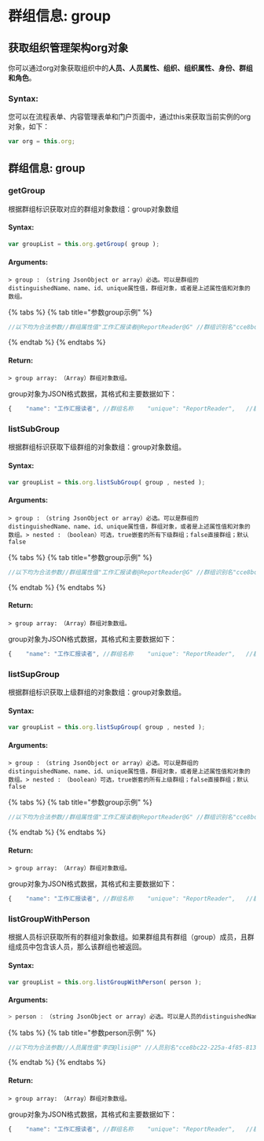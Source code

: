 # 群组信息: group

## 获取组织管理架构org对象

你可以通过org对象获取组织中的**人员、人员属性、组织、组织属性、身份、群组和角色**。

### Syntax:

您可以在流程表单、内容管理表单和门户页面中，通过this来获取当前实例的org对象，如下：

```javascript
var org = this.org;
```

## 群组信息: group

### getGroup

根据群组标识获取对应的群组对象数组：group对象数组

#### Syntax:

```javascript
var groupList = this.org.getGroup( group );
```

#### Arguments:

```text
> group :　（string JsonObject or array）必选。可以是群组的distinguishedName、name、id、unique属性值，群组对象，或者是上述属性值和对象的数组。
```

{% tabs %}
{% tab title="参数group示例" %}
```javascript
//以下均为合法参数//群组属性值"工作汇报读者@ReportReader@G" //群组识别名"cce8bc22-225a-4f85-8132-7374d546886e" //id"ReportReader" //群组唯一标识"工作汇报读者" //群组名称//对象{ "distinguishedName": "工作汇报读者@ReportReader@G" } //群组识别名{ "unique": "cce8bc22-225a-4f85-8132-7374d546886e" } //群组唯一标识{ "unique": "ReportReader" } //群组唯一标识{ "name": "工作汇报读者" } //群组对象//上述属性组和对象数组[ "工作汇报读者", "公文阅读者" ] //名称数组[ { "name": "工作汇报读者" }, { "name": "公文阅读者" } ] //名称数组...其他属性值或对象数组
```
{% endtab %}
{% endtabs %}

#### Return:

```text
> group array:　（Array）群组对象数组。
```

group对象为JSON格式数据，其格式和主要数据如下：

```javascript
{    "name": "工作汇报读者", //群组名称    "unique": "ReportReader",   //群组唯一标志    "description": "可查看所有部门所有状态的工作汇报", //群组说明    "distinguishedName": "工作汇报读者@ReportReader@G", //群组全称    "orderNumber": 13699599,  //排序号    "personList": [     //个人成员        "张三@zhangsan@P",        "李四@lisi@P",    ],    "groupList": [  //群组成员        "所有部门领导@AllDepartLeader@G",        "所有部门汇报管理员@AllDepartReportManager@G"    ]}
```

### listSubGroup

根据群组标识获取下级群组的对象数组：group对象数组。

#### Syntax:

```javascript
var groupList = this.org.listSubGroup( group , nested );
```

#### Arguments:

```text
> group :　（string JsonObject or array）必选。可以是群组的distinguishedName、name、id、unique属性值，群组对象，或者是上述属性值和对象的数组。> nested :　（boolean）可选，true嵌套的所有下级群组；false直接群组；默认false
```

{% tabs %}
{% tab title="参数group示例" %}
```javascript
//以下均为合法参数//群组属性值"工作汇报读者@ReportReader@G" //群组识别名"cce8bc22-225a-4f85-8132-7374d546886e" //id"ReportReader" //群组唯一标识"工作汇报读者" //群组名称//对象{ "distinguishedName": "工作汇报读者@ReportReader@G" } //群组识别名{ "unique": "cce8bc22-225a-4f85-8132-7374d546886e" } //群组唯一标识{ "unique": "ReportReader" } //群组唯一标识{ "name": "工作汇报读者" } //群组对象//上述属性组和对象数组[ "工作汇报读者", "公文阅读者" ] //名称数组[ { "name": "工作汇报读者" }, { "name": "公文阅读者" } ] //名称数组...其他属性值或对象数组
```
{% endtab %}
{% endtabs %}

#### Return:

```text
> group array:　（Array）群组对象数组。
```

group对象为JSON格式数据，其格式和主要数据如下：

```javascript
{    "name": "工作汇报读者", //群组名称    "unique": "ReportReader",   //群组唯一标志    "description": "可查看所有部门所有状态的工作汇报", //群组说明    "distinguishedName": "工作汇报读者@ReportReader@G", //群组全称    "orderNumber": 13699599,  //排序号    "personList": [     //个人成员        "张三@zhangsan@P",        "李四@lisi@P",    ],    "groupList": [  //群组成员        "所有部门领导@AllDepartLeader@G",        "所有部门汇报管理员@AllDepartReportManager@G"    ]}
```

### listSupGroup

根据群组标识获取上级群组的对象数组：group对象数组。

#### Syntax:

```javascript
var groupList = this.org.listSupGroup( group , nested );
```

#### Arguments:

```text
> group :　（string JsonObject or array）必选。可以是群组的distinguishedName、name、id、unique属性值，群组对象，或者是上述属性值和对象的数组。> nested :　（boolean）可选，true嵌套的所有上级群组；false直接群组；默认false
```

{% tabs %}
{% tab title="参数group示例" %}
```javascript
//以下均为合法参数//群组属性值"工作汇报读者@ReportReader@G" //群组识别名"cce8bc22-225a-4f85-8132-7374d546886e" //id"ReportReader" //群组唯一标识"工作汇报读者" //群组名称//对象{ "distinguishedName": "工作汇报读者@ReportReader@G" } //群组识别名{ "unique": "cce8bc22-225a-4f85-8132-7374d546886e" } //群组唯一标识{ "unique": "ReportReader" } //群组唯一标识{ "name": "工作汇报读者" } //群组对象//上述属性组和对象数组[ "工作汇报读者", "公文阅读者" ] //名称数组[ { "name": "工作汇报读者" }, { "name": "公文阅读者" } ] //名称数组...其他属性值或对象数组
```
{% endtab %}
{% endtabs %}

#### Return:

```text
> group array:　（Array）群组对象数组。
```

group对象为JSON格式数据，其格式和主要数据如下：

```javascript
{    "name": "工作汇报读者", //群组名称    "unique": "ReportReader",   //群组唯一标志    "description": "可查看所有部门所有状态的工作汇报", //群组说明    "distinguishedName": "工作汇报读者@ReportReader@G", //群组全称    "orderNumber": 13699599,  //排序号    "personList": [     //个人成员        "张三@zhangsan@P",        "李四@lisi@P",    ],    "groupList": [  //群组成员        "所有部门领导@AllDepartLeader@G",        "所有部门汇报管理员@AllDepartReportManager@G"    ]}
```

### listGroupWithPerson

根据人员标识获取所有的群组对象数组。如果群组具有群组（group）成员，且群组成员中包含该人员，那么该群组也被返回。

#### Syntax:

```javascript
var groupList = this.org.listGroupWithPerson( person );
```

#### Arguments:

```javascript
> person :　（string JsonObject or array）必选。可以是人员的distinguishedName、name、id、unique属性值，人员对象，或者是上述属性值和对象的数组。
```

{% tabs %}
{% tab title="参数person示例" %}
```javascript
//以下均为合法参数//人员属性值"李四@lisi@P" //人员别名"cce8bc22-225a-4f85-8132-7374d546886e" //id"lisi" //人员唯一标识"李四" //人员名称//对象{ "distinguishedName": "李四@lisi@P" } //人员识别名{ "unique": "cce8bc22-225a-4f85-8132-7374d546886e" } //人员唯一标识{ "unique": "lisi" } //人员唯一标识{ "name": "李四" } //名称对象//上述属性组和对象数组[ "张三", "李四" ] //名称数组[ { "name": "李四" }, { "name": "张三" } ] //名称数组...其他属性值或对象数组
```
{% endtab %}
{% endtabs %}

#### Return:

```text
> group array:　（Array）群组对象数组。
```

group对象为JSON格式数据，其格式和主要数据如下：

```javascript
{    "name": "工作汇报读者", //群组名称    "unique": "ReportReader",   //群组唯一标志    "description": "可查看所有部门所有状态的工作汇报", //群组说明    "distinguishedName": "工作汇报读者@ReportReader@G", //群组全称    "orderNumber": 13699599,  //排序号    "personList": [     //个人成员        "张三@zhangsan@P",        "李四@lisi@P",    ],    "groupList": [  //群组成员        "所有部门领导@AllDepartLeader@G",        "所有部门汇报管理员@AllDepartReportManager@G"    ]}
```

